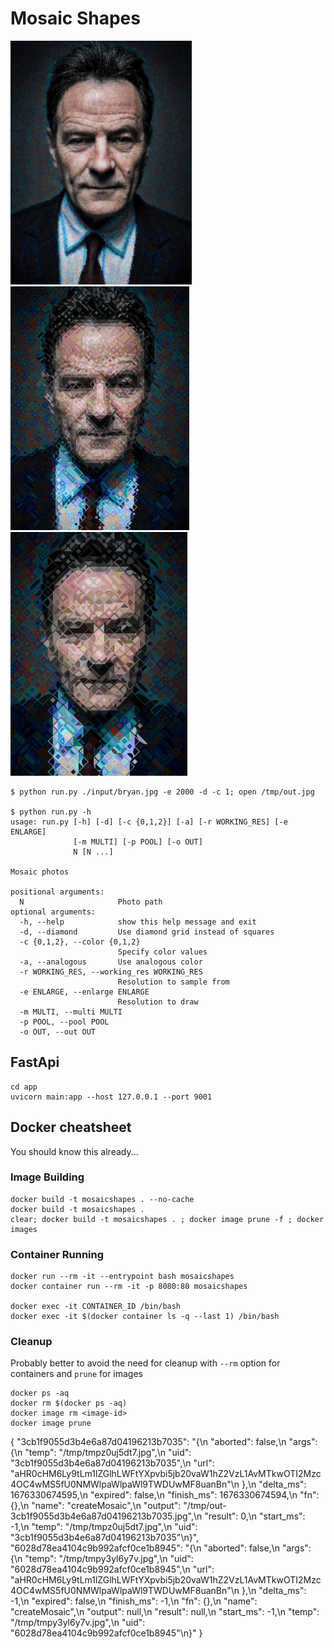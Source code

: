 # Mosaic Shapes

<img src="/examples/mosaic1.jpeg" height=390> <img src="/examples/mosaic2.jpeg" height=390> <img src="/examples/mosaic3.jpeg" height=390>


```console
$ python run.py ./input/bryan.jpg -e 2000 -d -c 1; open /tmp/out.jpg

$ python run.py -h
usage: run.py [-h] [-d] [-c {0,1,2}] [-a] [-r WORKING_RES] [-e ENLARGE]
              [-m MULTI] [-p POOL] [-o OUT]
              N [N ...]

Mosaic photos

positional arguments:
  N                     Photo path
optional arguments:
  -h, --help            show this help message and exit
  -d, --diamond         Use diamond grid instead of squares
  -c {0,1,2}, --color {0,1,2}
                        Specify color values
  -a, --analogous       Use analogous color
  -r WORKING_RES, --working_res WORKING_RES
                        Resolution to sample from
  -e ENLARGE, --enlarge ENLARGE
                        Resolution to draw
  -m MULTI, --multi MULTI
  -p POOL, --pool POOL
  -o OUT, --out OUT
```

## FastApi

```console
cd app
uvicorn main:app --host 127.0.0.1 --port 9001
```

## Docker cheatsheet

You should know this already...

### Image Building

```console
docker build -t mosaicshapes . --no-cache 
docker build -t mosaicshapes . 
clear; docker build -t mosaicshapes . ; docker image prune -f ; docker images 
```

### Container Running

```console
docker run --rm -it --entrypoint bash mosaicshapes   
docker container run --rm -it -p 8080:80 mosaicshapes 

docker exec -it CONTAINER_ID /bin/bash
docker exec -it $(docker container ls -q --last 1) /bin/bash
```

### Cleanup 
Probably better to avoid the need for cleanup with ```--rm``` option for containers and ```prune``` for images

```console
docker ps -aq  
docker rm $(docker ps -aq)
docker image rm <image-id>
docker image prune
```



{
   "3cb1f9055d3b4e6a87d04196213b7035": "{\n    \"aborted\": false,\n    \"args\": {\n        \"temp\": \"/tmp/tmpz0uj5dt7.jpg\",\n        \"uid\": \"3cb1f9055d3b4e6a87d04196213b7035\",\n        \"url\": \"aHR0cHM6Ly9tLm1lZGlhLWFtYXpvbi5jb20vaW1hZ2VzL1AvMTkwOTI2Mzc4OC4wMS5fU0NMWlpaWlpaWl9TWDUwMF8uanBn\"\n    },\n    \"delta_ms\": 1676330674595,\n    \"expired\": false,\n    \"finish_ms\": 1676330674594,\n    \"fn\": {},\n    \"name\": \"createMosaic\",\n    \"output\": \"/tmp/out-3cb1f9055d3b4e6a87d04196213b7035.jpg\",\n    \"result\": 0,\n    \"start_ms\": -1,\n    \"temp\": \"/tmp/tmpz0uj5dt7.jpg\",\n    \"uid\": \"3cb1f9055d3b4e6a87d04196213b7035\"\n}",
   "6028d78ea4104c9b992afcf0ce1b8945": "{\n    \"aborted\": false,\n    \"args\": {\n        \"temp\": \"/tmp/tmpy3yl6y7v.jpg\",\n        \"uid\": \"6028d78ea4104c9b992afcf0ce1b8945\",\n        \"url\": \"aHR0cHM6Ly9tLm1lZGlhLWFtYXpvbi5jb20vaW1hZ2VzL1AvMTkwOTI2Mzc4OC4wMS5fU0NMWlpaWlpaWl9TWDUwMF8uanBn\"\n    },\n    \"delta_ms\": -1,\n    \"expired\": false,\n    \"finish_ms\": -1,\n    \"fn\": {},\n    \"name\": \"createMosaic\",\n    \"output\": null,\n    \"result\": null,\n    \"start_ms\": -1,\n    \"temp\": \"/tmp/tmpy3yl6y7v.jpg\",\n    \"uid\": \"6028d78ea4104c9b992afcf0ce1b8945\"\n}"
}